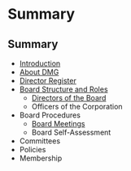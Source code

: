 # Summary

## Summary

* [Introduction](README.md)
* [About DMG](introduction/about-dmg.md)
* [Director Register](introduction/director-register.md)
* [Board Structure and Roles](board-structure-and-roles.md)
  * [Directors of the Board](board-structure-and-roles/directors-of-the-board.md)
  * Officers of the Corporation
* Board Procedures
  * [Board Meetings](board-meetings.md)
  * Board Self-Assessment
* Committees
* Policies
* Membership

